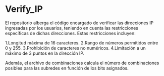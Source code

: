 # Verify_IP

El repositorio alberga el código encargado de verificar las direcciones IP ingresadas por los usuarios, teniendo en cuenta las restricciones específicas de dichas direcciones. Estas restricciones incluyen:

1.Longitud máxima de 16 caracteres.
2.Rango de números permitidos entre 0 y 255.
3.Prohibición de caracteres no numéricos.
4.Limitación a un máximo de 3 puntos en la dirección IP.

Además, el archivo de combinaciones calcula el número de combinaciones posibles para las subredes en función de los bits asignados.
